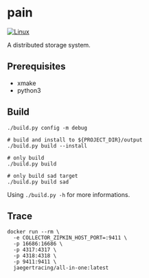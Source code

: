 # pain
[![Linux](https://github.com/ivanallen/pain/actions/workflows/ubuntu.yml/badge.svg)](https://github.com/ivanallen/pain/actions/workflows/ubuntu.yml)

A distributed storage system.


## Prerequisites

- xmake
- python3

## Build

```
./build.py config -m debug

# build and install to ${PROJECT_DIR}/output
./build.py build --install

# only build
./build.py build

# only build sad target
./build.py build sad
```

Using `./build.py -h` for more informations.

## Trace

```
docker run --rm \
  -e COLLECTOR_ZIPKIN_HOST_PORT=:9411 \
  -p 16686:16686 \
  -p 4317:4317 \
  -p 4318:4318 \
  -p 9411:9411 \
  jaegertracing/all-in-one:latest
```

